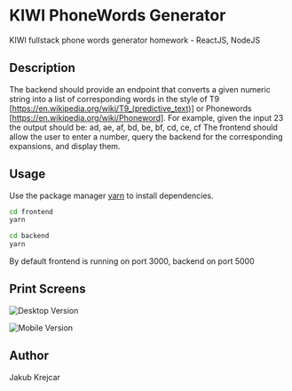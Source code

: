 # KIWI PhoneWords Generator

KIWI fullstack phone words generator homework - ReactJS, NodeJS 

## Description

The backend should provide an endpoint that converts a given numeric string
into a list of corresponding words in the style of T9
[https://en.wikipedia.org/wiki/T9_(predictive_text)]
or Phonewords [https://en.wikipedia.org/wiki/Phoneword]. For example, given
the input 23 the output should be: ad, ae, af, bd, be, bf, cd, ce, cf
The frontend should allow the user to enter a number, query the backend for
the corresponding expansions, and display them.

## Usage

Use the package manager [yarn](https://classic.yarnpkg.com/lang/en/docs/install/) to install dependencies.

```bash
cd frontend
yarn

cd backend
yarn
```
By default frontend is running on port 3000, backend on port 5000

## Print Screens
![Desktop Version](https://www.linkpicture.com/q/kiwi_desktop.png)


![Mobile Version](https://www.linkpicture.com/q/kiwi_mobile.png)


## Author
Jakub Krejcar
